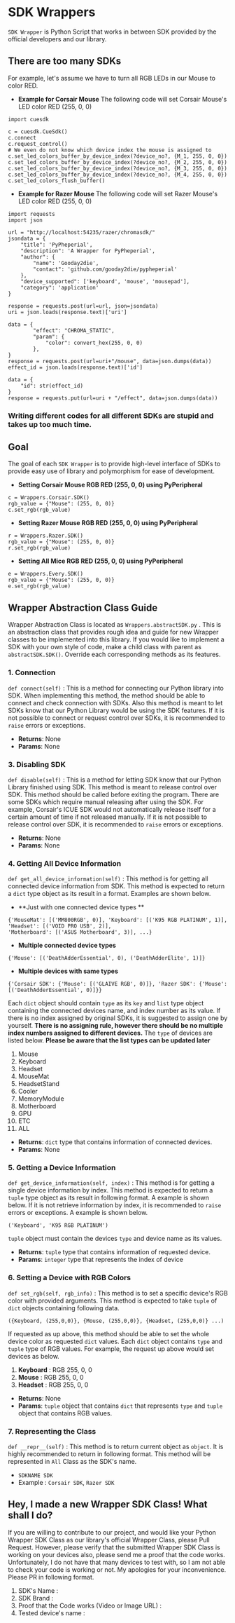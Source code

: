 # SDK Wrappers
 `SDK Wrapper` is Python Script that works in between SDK provided by the official developers and our library. 

## There are too many SDKs
For example, let's assume we have to turn all RGB LEDs in our Mouse to color RED.
- **Example for Corsair Mouse**
The following code will set Corsair Mouse's LED color RED (255, 0, 0)
```
import cuesdk

c = cuesdk.CueSdk()
c.connect
c.request_control()
# We even do not know which device index the mouse is assigned to
c.set_led_colors_buffer_by_device_index(?device_no?, {M_1, 255, 0, 0})
c.set_led_colors_buffer_by_device_index(?device_no?, {M_2, 255, 0, 0})
c.set_led_colors_buffer_by_device_index(?device_no?, {M_3, 255, 0, 0})
c.set_led_colors_buffer_by_device_index(?device_no?, {M_4, 255, 0, 0})
c.set_led_colors_flush_buffer()
```
- **Example for Razer Mouse**
The following code will set Razer Mouse's LED color RED (255, 0, 0)
```
import requests
import json

url = "http://localhost:54235/razer/chromasdk/"
jsondata = {
    "title": 'PyPheperial',
    "description": 'A Wrapper for PyPheperial',
    "author": {
        "name": 'Gooday2die',
        "contact": 'github.com/gooday2die/pypheperial'
    },
    "device_supported": ['keyboard', 'mouse', 'mousepad'],
    "category": 'application'
}

response = requests.post(url=url, json=jsondata)
uri = json.loads(response.text)['uri']

data = {
        "effect": "CHROMA_STATIC",
        "param": {
            "color": convert_hex(255, 0, 0)
        },
}
response = requests.post(url=uri+"/mouse", data=json.dumps(data))
effect_id = json.loads(response.text)['id']

data = {
    "id": str(effect_id)
}
response = requests.put(url=uri + "/effect", data=json.dumps(data))
```
### Writing different codes for all different SDKs are stupid and takes up too much time.

## Goal
The goal of each `SDK Wrapper` is to provide high-level interface of SDKs to provide easy use of library and polymorphism for ease of development. 
- **Setting Corsair Mouse RGB RED (255, 0, 0) using PyPeripheral**
```
c = Wrappers.Corsair.SDK()
rgb_value = {"Mouse": (255, 0, 0)}
c.set_rgb(rgb_value)
```
- **Setting Razer Mouse RGB RED (255, 0, 0) using PyPeripheral**
```
r = Wrappers.Razer.SDK()
rgb_value = {"Mouse": (255, 0, 0)}
r.set_rgb(rgb_value)
```
- **Setting All Mice RGB RED (255, 0, 0) using PyPeripheral**
```
e = Wrappers.Every.SDK()
rgb_value = {"Mouse": (255, 0, 0)}
e.set_rgb(rgb_value)
```

## Wrapper Abstraction Class Guide
Wrapper Abstraction Class is located as `Wrappers.abstractSDK.py` . This is an abstraction class that provides rough idea and guide for new Wrapper classes to be implemented into this library. If you would like to implement a SDK with your own style of code, make a child class with parent as `abstractSDK.SDK()`. Override each corresponding methods as its features. 
### 1. Connection
 `def connect(self)` : This is a method for connecting our Python library into SDK. When implementing this method, the method should be able to connect and check connection with SDKs. Also this method is meant to let SDKs know that our Python Library would be using the SDK features. If it is not possible to connect or request control over SDKs, it is recommended to `raise` errors or exceptions. 
 - **Returns**: None
 - **Params**: None

### 3. Disabling SDK
`def disable(self)` : This is a method for letting SDK know that our Python Library finished using SDK. This method is meant to release control over SDK. This method should be called before exiting the program. There are some SDKs which require manual releasing after using the SDK. For example, Corsair's ICUE SDK would not automatically release itself for a certain amount of time if not released manually. If it is not possible to release control over SDK, it is recommended to `raise` errors or exceptions.
 - **Returns**: None
 - **Params**: None
### 4. Getting All Device Information
`def get_all_device_information(self)` : This method is for getting all connected device information from SDK. This method is expected to return a `dict` type object as its result in a format.  Examples are shown below.

- **Just with one connected device types **
```
{'MouseMat': [('MM800RGB', 0)], 'Keyboard': [('K95 RGB PLATINUM', 1)], 'Headset': [('VOID PRO USB', 2)],  
'Motherboard': [('ASUS Motherboard', 3)], ...}
```
- **Multiple connected device types**
```
{'Mouse': [('DeathAdderEssential', 0), ('DeathAdderElite', 1)]}
```
- **Multiple devices with same types**
```
{'Corsair SDK': {'Mouse': [('GLAIVE RGB', 0)]}, 'Razer SDK': {'Mouse': [('DeathAdderEssential', 0)]}}
```
Each `dict` object should contain `type` as its `key` and `list` type object containing the connected devices name, and index number as its value. If there is no index assigned by original SDKs, it is suggested to assign one by yourself. **There is no assigning rule, however there should be no multiple index numbers assigned to different devices.** The `type` of devices are listed below. **Please be aware that the list types can be updated later**
1. Mouse
2. Keyboard
3. Headset
4. MouseMat
5. HeadsetStand
6. Cooler
7. MemoryModule
8. Motherboard
9. GPU
10. ETC
11. ALL
 - **Returns**: `dict` type that contains information of connected devices. 
 - **Params**: None

### 5. Getting a Device Information

`def get_device_information(self, index)` : This method is for getting a single device information by index. This method is expected to return a `tuple` type object as its result in following format. A example is shown below. If it is not retrieve information by index, it is recommended to `raise` errors or exceptions. A example is shown below.
```
('Keyboard', 'K95 RGB PLATINUM')
```
`tuple` object must contain the devices `type` and device name as its values. 
 - **Returns**: `tuple` type that contains information of requested device. 
 - **Params**: `integer` type that represents the index of device

### 6. Setting a Device with RGB Colors
`def set_rgb(self, rgb_info)` : This method is to set a specific device's RGB color with provided arguments. This method is expected to take `tuple` of `dict` objects containing following data.
```
({Keyboard, (255,0,0)}, {Mouse, (255,0,0)}, {Headset, (255,0,0)} ...)
```
If requested as up above, this method should be able to set the whole device color as requested `dict` values. Each `dict` object contains `type` and `tuple` type of RGB values. For example, the request up above would set devices as below.
1. **Keyboard** : RGB 255, 0, 0
2. **Mouse** : RGB 255, 0, 0
3. **Headset** : RGB 255, 0, 0
 - **Returns**: None
 - **Params**: `tuple` object that contains `dict` that represents `type` and `tuple` object that contains RGB values.

### 7. Representing the Class
`def __repr__(self)` : This method is to return current object as `object`. It is highly recommended to return in following format. This method will be represented in `All` Class as the SDK's name.
- `SDKNAME SDK`
- Example : `Corsair SDK`, `Razer SDK`

## Hey, I made a new Wrapper SDK Class! What shall I do?
If you are willing to contribute to our project, and would like your Python Wrapper SDK Class as our library's official Wrapper Class, please Pull Request. However, please verify that the submitted Wrapper SDK Class is working on your devices also, please send me a proof that the code works. Unfortunately, I do not have that many devices to test with, so I am not able to check your code is working or not. My apologies for your inconvenience. Please PR in following format.

1. SDK's Name :
2. SDK Brand : 
3. Proof that the Code works (Video or Image URL) : 
4. Tested device's name : 